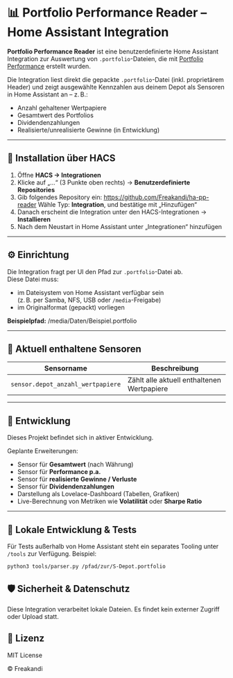 # 📊 Portfolio Performance Reader – Home Assistant Integration

**Portfolio Performance Reader** ist eine benutzerdefinierte Home Assistant Integration zur Auswertung von `.portfolio`-Dateien, die mit [Portfolio Performance](https://www.portfolio-performance.info/) erstellt wurden.

Die Integration liest direkt die gepackte `.portfolio`-Datei (inkl. proprietärem Header) und zeigt ausgewählte Kennzahlen aus deinem Depot als Sensoren in Home Assistant an – z. B.:

- Anzahl gehaltener Wertpapiere
- Gesamtwert des Portfolios
- Dividendenzahlungen
- Realisierte/unrealisierte Gewinne (in Entwicklung)

---

## 🚀 Installation über HACS

1. Öffne **HACS → Integrationen**
2. Klicke auf „…“ (3 Punkte oben rechts) → **Benutzerdefinierte Repositories**
3. Gib folgendes Repository ein: https://github.com/Freakandi/ha-pp-reader
Wähle Typ: **Integration**, und bestätige mit „Hinzufügen“
4. Danach erscheint die Integration unter den HACS-Integrationen → **Installieren**
5. Nach dem Neustart in Home Assistant unter „Integrationen“ hinzufügen

---

## ⚙️ Einrichtung

Die Integration fragt per UI den Pfad zur `.portfolio`-Datei ab.  
Diese Datei muss:

- im Dateisystem von Home Assistant verfügbar sein  
(z. B. per Samba, NFS, USB oder `/media`-Freigabe)
- im Originalformat (gepackt) vorliegen

**Beispielpfad:**
/media/Daten/Beispiel.portfolio

---

## 🧩 Aktuell enthaltene Sensoren

| Sensorname                      | Beschreibung                          |
|----------------------------------|----------------------------------------|
| `sensor.depot_anzahl_wertpapiere` | Zählt alle aktuell enthaltenen Wertpapiere |

---

## 🔧 Entwicklung

Dieses Projekt befindet sich in aktiver Entwicklung.

Geplante Erweiterungen:

- Sensor für **Gesamtwert** (nach Währung)
- Sensor für **Performance p.a.**
- Sensor für **realisierte Gewinne / Verluste**
- Sensor für **Dividendenzahlungen**
- Darstellung als Lovelace-Dashboard (Tabellen, Grafiken)
- Live-Berechnung von Metriken wie **Volatilität** oder **Sharpe Ratio**

---

## 🧪 Lokale Entwicklung & Tests

Für Tests außerhalb von Home Assistant steht ein separates Tooling unter `/tools` zur Verfügung.
Beispiel:

```bash
python3 tools/parser.py /pfad/zur/S-Depot.portfolio
```

## 🛡️  Sicherheit & Datenschutz

Diese Integration verarbeitet lokale Dateien.
Es findet kein externer Zugriff oder Upload statt.

## 📜 Lizenz

MIT License

© Freakandi
